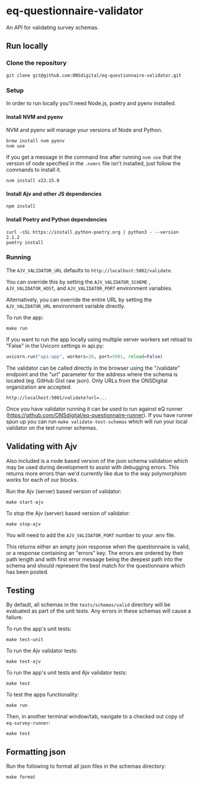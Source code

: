 # eq-questionnaire-validator

An API for validating survey schemas.


## Run locally

### Clone the repository

``` shell
git clone git@github.com:ONSdigital/eq-questionnaire-validator.git
```

### Setup

In order to run locally you'll need Node.js, poetry and pyenv installed.

#### Install NVM and pyenv

NVM and pyenv will manage your versions of Node and Python.
``` shell
brew install nvm pyenv
nvm use
```

If you get a message in the command line after running `nvm use` that the version of node specified in the `.nvmrc` file isn't installed, just follow the commands to install it.

``` shell
nvm install v22.15.0
```

#### Install Ajv and other JS dependencies
``` shell
npm install
```

#### Install Poetry and Python dependencies
``` shell
curl -sSL https://install.python-poetry.org | python3 - --version 2.1.2
poetry install
```

### Running

The `AJV_VALIDATOR_URL` defaults to `http://localhost:5002/validate`.

You can override this by setting the `AJV_VALIDATOR_SCHEME` , `AJV_VALIDATOR_HOST`, and `AJV_VALIDATOR_PORT` environment variables.

Alternatively, you can override the entire URL by setting the `AJV_VALIDATOR_URL` environment variable directly.

To run the app:
``` shell
make run
```

If you want to run the app locally using multiple server workers set reload to "False" in the Uvicorn settings in api.py:
``` python
uvicorn.run("api:app", workers=20, port=5001, reload=False)
```

The validator can be called directly in the browser using the "/validate" endpoint and the "url" parameter for the address where the schema is located (eg. GitHub Gist raw json). Only URLs from the ONSDigital organization are accepted.
```
http://localhost:5001/validate?url=...
```

Once you have validator running it can be used to run against eQ runner (https://github.com/ONSdigital/eq-questionnaire-runner). If you have runner spun up you can run `make validate-test-schemas` which will run your local validator on the test runner schemas.


## Validating with Ajv

Also included is a node based version of the json schema validation which may be used during development to assist with
debugging errors. This returns more errors than we'd currently like due to the way polymorphism works for each of our
blocks.

Run the Ajv (server) based version of validator:
``` shell
make start-ajv
```

To stop the Ajv (server) based version of validator:
``` shell
make stop-ajv
```
You will need to add the `AJV_VALIDATOR_PORT` number to your .env file.

This returns either an empty json response when the questionnaire is valid, or a response containing an "errors" key.
The errors are ordered by their path length and with first error message being the deepest path into the schema and
should represent the best match for the questionnaire which has been posted.


## Testing

By default, all schemas in the `tests/schemas/valid` directory will be evaluated as part of the unit tests.
Any errors in these schemas will cause a failure.

To run the app's unit tests:
``` shell
make test-unit
```

To run the Ajv validator tests:

``` shell
make test-ajv
```

To run the app's unit tests and Ajv validator tests:
``` shell
make test
```

To test the apps functionality:
``` shell
make run
```

Then, in another terminal window/tab, navigate to a checked out copy of `eq-survey-runner`:
``` shell
make test
```


## Formatting json

Run the following to format all json files in the schemas directory:

``` shell
make format
```

